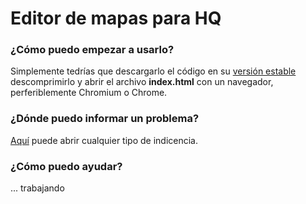 # Editor de mapas para HQ

### ¿Cómo puedo empezar a usarlo?

Simplemente tedrías que descargarlo el código en su [versión estable](https://github.com/movilla/editorhq/archive/master.zip) descomprimirlo y abrir el archivo **index.html** con un navegador, perferiblemente Chromium o Chrome.

### ¿Dónde puedo informar un problema?

[Aquí](https://github.com/movilla/editorhq/issues?state=open) puede abrir cualquier tipo de indicencia.

### ¿Cómo puedo ayudar?

... trabajando
